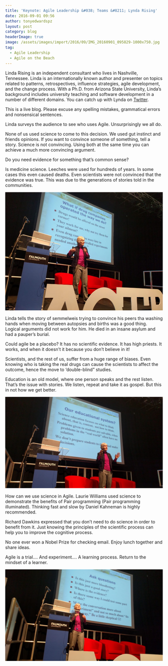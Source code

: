 ```yaml
---
title: 'Keynote: Agile Leadership &#038; Teams &#8211; Lynda Rising'
date: 2016-09-01 09:56
author: tonyedwardspz
layout: post
category: blog
headerImage: true
image: /assets/images/import/2016/09/IMG_20160901_095829-1000x750.jpg
tag:
  - Agile Leadership
  - Agile on the Beach
---
```

<span style="font-weight: 400;">Linda Rising is an independent consultant who lives in Nashville, Tennessee. Linda is an internationally known author and presenter on topics related to patterns, retrospectives, influence strategies, agile development, and the change process. With a Ph.D. from Arizona State University, Linda’s background includes university teaching and software development in a number of different domains. You can catch up with Lynda on </span>[<span style="font-weight: 400;">Twitter</span>](https://twitter.com/RisingLinda)<span style="font-weight: 400;">.</span>

<!--more-->

<span style="font-weight: 400;">This is a live blog. Please excuse any spelling mistakes, grammatical errors and nonsensical sentences.</span>

<span style="font-weight: 400;">Linda surveys the audience to see who uses Agile. Unsurprisingly we all do.</span>

<span style="font-weight: 400;">None of us used science to come to this decision. We used gut instinct and friends opinions. If you want to convince someone of something, tell a story. Science is not convincing. Using both at the same time you can achieve a much more convincing argument.</span>

<span style="font-weight: 400;">Do you need evidence for something that’s common sense?</span>

<span style="font-weight: 400;">Is medicine science. Leeches were used for hundreds of years. In some cases this even caused deaths. Even scientists were not convinced that the evidence was true. This was due to the generations of stories told in the communities.</span>

![Linda Rising - Agile Leadership](/assets/images/import/2016/09/IMG_20160901_095156-1000x750.jpg)

<span style="font-weight: 400;">Linda tells the story of semmelweis trying to convince his peers tha washing hands when moving between autopsies and births was a good thing. Logical arguments did not work for him. He died in an insane asylum and had a pauper&#8217;s burial.</span>

<span style="font-weight: 400;">Could agile be a placebo? It has no scientific evidence. It has high priests. It works, and when it doesn&#8217;t it because you don’t believe in it!</span>

<span style="font-weight: 400;">Scientists, and the rest of us, suffer from a huge range of biases. Even knowing who is taking the real drugs can cause the scientists to affect the outcome, hence the move to ‘double-blind” studies.</span>

<span style="font-weight: 400;">Education is an old model, where one person speaks and the rest listen. That’s the issue with stories. We listen, repeat and take it as gospel. But this in not how we get better.</span>

![Linda Rising - Agile Leadership](/assets/images/import/2016/09/IMG_20160901_095829-1100x640.jpg)

<span style="font-weight: 400;">How can we use science in Agile. Laurie Williams used science to demonstrate the benefits of Pair programming (Pair programming illuminated). Thinking fast and slow by Daniel Kahneman is highly recommended.</span>

<span style="font-weight: 400;">Richard Dawkins expressed that you don&#8217;t need to do science in order to benefit from it. Just knowing the principles of the scientific process can help you to improve the cognitive process.</span>

<span style="font-weight: 400;">No one ever won a Nobel Prize for checking email. Enjoy lunch together and share ideas.</span>

<span style="font-weight: 400;">Agile is a trial…. And experiment…. A learning process. Return to the mindset of a learner.</span>

![Linda Rising - Agile Leadership](/assets/images/import/2016/09/IMG_20160901_100816-1100x640.jpg)
